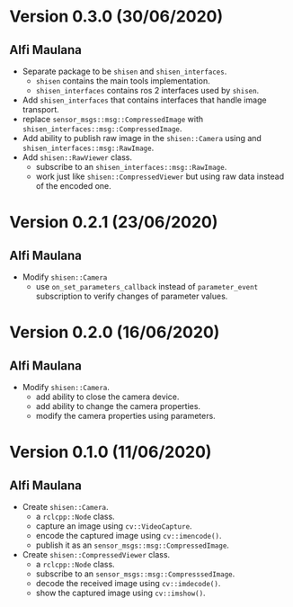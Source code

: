 # Version 0.3.0 (30/06/2020)

## Alfi Maulana

- Separate package to be `shisen` and `shisen_interfaces`.
  - `shisen` contains the main tools implementation.
  - `shisen_interfaces` contains ros 2 interfaces used by `shisen`.
- Add `shisen_interfaces` that contains interfaces that handle image transport.
- replace `sensor_msgs::msg::CompressedImage` with `shisen_interfaces::msg::CompressedImage`.
- Add ability to publish raw image in the `shisen::Camera`
  using and `shisen_interfaces::msg::RawImage`.
- Add `shisen::RawViewer` class.
  - subscribe to an `shisen_interfaces::msg::RawImage`.
  - work just like `shisen::CompressedViewer` but using raw data
    instead of the encoded one.

# Version 0.2.1 (23/06/2020)

## Alfi Maulana

- Modify `shisen::Camera`
  - use `on_set_parameters_callback` instead of `parameter_event` subscription
    to verify changes of parameter values.

# Version 0.2.0 (16/06/2020)

## Alfi Maulana

- Modify `shisen::Camera`.
  - add ability to close the camera device.
  - add ability to change the camera properties.
  - modify the camera properties using parameters.

# Version 0.1.0 (11/06/2020)

## Alfi Maulana

- Create `shisen::Camera`.
  - a `rclcpp::Node` class.
  - capture an image using `cv::VideoCapture`.
  - encode the captured image using `cv::imencode()`.
  - publish it as an `sensor_msgs::msg::CompressedImage`.
- Create `shisen::CompressedViewer` class.
  - a `rclcpp::Node` class.
  - subscribe to an `sensor_msgs::msg::CompresssedImage`.
  - decode the received image using `cv::imdecode()`.
  - show the captured image using `cv::imshow()`.